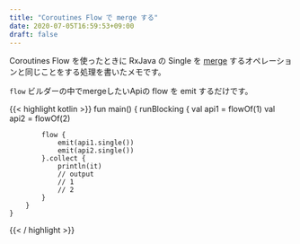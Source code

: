 ```yaml
---
title: "Coroutines Flow で merge する"
date: 2020-07-05T16:59:53+09:00
draft: false
---
```


Coroutines Flow を使ったときに RxJava の Single を [merge](http://reactivex.io/documentation/operators/merge.html) するオペレーションと同じことをする処理を書いたメモです。

`flow` ビルダーの中でmergeしたいApiの flow を emit するだけです。

{{< highlight kotlin >}}
    fun main() {
        runBlocking {
            val api1 = flowOf(1)
            val api2 = flowOf(2)

            flow {
                emit(api1.single())
                emit(api2.single())
            }.collect {
                println(it) 
                // output
                // 1 
                // 2
            }
        }
    }
{{< / highlight >}}